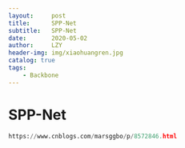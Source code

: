 ```yaml
---
layout:     post
title:      SPP-Net
subtitle:   SPP-Net
date:       2020-05-02
author:     LZY
header-img: img/xiaohuangren.jpg
catalog: true
tags:
    - Backbone
---
```


# SPP-Net

```python
https://www.cnblogs.com/marsggbo/p/8572846.html
```
